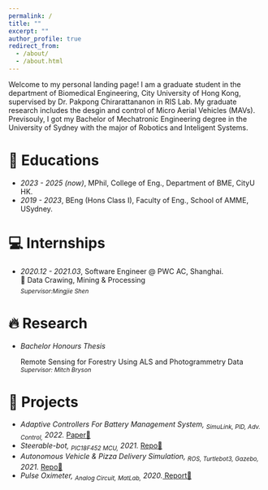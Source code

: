 ```yaml
---
permalink: /
title: ""
excerpt: ""
author_profile: true
redirect_from: 
  - /about/
  - /about.html
---
```


<span class='anchor' id='about-me'></span>

Welcome to my personal landing page! I am a graduate student in the department of Biomedical Engineering, City University of Hong Kong, supervised by Dr. Pakpong Chirarattananon in RIS Lab. My graduate research includes the desgin and control of Micro Aerial Vehicles (MAVs). Previsouly, I got my Bachelor of Mechatronic Engineering degree in the University of Sydney with the major of Robotics and Inteligent Systems.

# 📖 Educations
- *2023 - 2025 (now)*, MPhil, College of Eng., Department of BME, CityU HK.
- *2019 - 2023*, BEng (Hons Class I), Faculty of Eng., School of AMME, USydney.

[//]: # (# 📝 Academic Status)

[//]: # (<span class='anchor' id='about-me'></span>)

[//]: # ()
[//]: # (Research Interests: MAV control, )

[//]: # ()
[//]: # (High Distinction courses in USyd:)

[//]: # (- *MATH1002: Linear Algebra*)

[//]: # (- *ENGG1802: Engineering Mechanics*)

[//]: # (- *MATH2021: Vector Calculus and Differential Equations*)

[//]: # (- *AMME2500: Engineering Dynamics*)

[//]: # (- *MTRX2700: Mechatronics 2*)

[//]: # (- *MTRX3700: Mechatronics 3*)

[//]: # (- *AMME3500: System Dynamics and Control*)

[//]: # (- *ELEC3404: Electronic Circuit Design*)

[//]: # (- *ENGG4111: Integrated Engineering 4*)

[//]: # ()
[//]: # (Languages: Chineses, English, Jpanese &#40;N3&#41;)

# 💻 Internships
- *2020.12 - 2021.03*, Software Engineer @ PWC AC, Shanghai. <br/>
  🔹 Data Crawing, Mining & Processing  <br/>
  *<sub> Supervisor:Mingjie Shen </sub>*

# 🔥 Research
- *Bachelor Honours Thesis*

    Remote Sensing for Forestry Using ALS and Photogrammetry Data<br/>
    *<sub> Supervisor: Mitch Bryson </sub>*

# 🍭 Projects
- *Adaptive Controllers For Battery Management System, <sub> SimuLink, PID, Adv. Control,</sub>  2022.* <a href="https://knn-6948.github.io/docs/Adaptive_controllers_for_battery_management_system.html"> Paper📑</a>
- *Steerable-bot, <sub> PIC18F452 MCU,</sub>  2021.* <a href="https://github.com/KNN-6948/Steerable-Vehicle"> Repo📎</a>
- *Autonomous Vehicle & Pizza Delivery Simulation, <sub> ROS, Turtlebot3, Gazebo,</sub>  2021.* <a href="https://github.com/KNN-6948/Object-Oriented-Pizza"> Repo📎</a>
- *Pulse Oximeter, <sub> Analog Circuit, MatLab,</sub> 2020.*<a href="https://knn-6948.github.io/docs/ELEC2104_Report.html"> Report📑</a>

